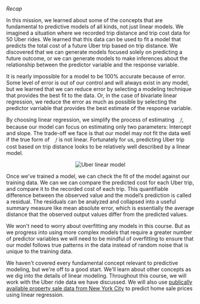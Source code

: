 <script src='https://cdnjs.cloudflare.com/ajax/libs/" "mathjax/2.7.3/latest.js?config=default'></script> 

<em>Recap</em>

<div><p>In this mission, we learned about some of the concepts that are fundamental to predictive models of all kinds, not just linear models. We imagined a situation where we recorded trip distance and trip cost data for 50 Uber rides. We learned that this data can be used to fit a model that predicts the total cost of a future Uber trip based on trip distance. We discovered that we can generate models focused solely on predicting a future outcome, or we can generate models to make inferences about the relationship between the predictor variable and the response variable. </p>
<p>It is nearly impossible for a model to be 100% accurate because of error. Some level of error is out of our control and will always exist in any model, but we learned that we can reduce error by selecting a modeling technique that provides the best fit to the data. Or, in the case of bivariate linear regression, we reduce the error as much as possible by selecting the predictor varriable that provides the best estimate of the response variable.</p>
<p>By choosing linear regression, we simplify the process of estimating <span class="MathJax_Preview" style="color: inherit; display: none;"></span><span class="MathJax_SVG" id="MathJax-Element-317-Frame" tabindex="0" style="font-size: 100%; display: inline-block; position: relative;" data-mathml="<math xmlns=&quot;http://www.w3.org/1998/Math/MathML&quot;><mi>f</mi></math>" role="presentation"><svg xmlns:xlink="http://www.w3.org/1999/xlink" width="1.279ex" height="2.461ex" viewBox="0 -779.8 550.5 1059.6" role="img" focusable="false" style="vertical-align: -0.65ex;" aria-hidden="true"><g stroke="currentColor" fill="currentColor" stroke-width="0" transform="matrix(1 0 0 -1 0 0)"><use xlink:href="#MJMATHI-66" x="0" y="0"></use></g></svg><span class="MJX_Assistive_MathML" role="presentation"><math xmlns="http://www.w3.org/1998/Math/MathML"><mi>f</mi></math></span></span><script type="math/tex" id="MathJax-Element-317">f</script>, because our model can focus on estimating only two parameters: Intercept and slope. The trade-off we face is that our model may not fit the data well if the true form of <span class="MathJax_Preview" style="color: inherit; display: none;"></span><span class="MathJax_SVG" id="MathJax-Element-318-Frame" tabindex="0" style="font-size: 100%; display: inline-block; position: relative;" data-mathml="<math xmlns=&quot;http://www.w3.org/1998/Math/MathML&quot;><mi>f</mi></math>" role="presentation"><svg xmlns:xlink="http://www.w3.org/1999/xlink" width="1.279ex" height="2.461ex" viewBox="0 -779.8 550.5 1059.6" role="img" focusable="false" style="vertical-align: -0.65ex;" aria-hidden="true"><g stroke="currentColor" fill="currentColor" stroke-width="0" transform="matrix(1 0 0 -1 0 0)"><use xlink:href="#MJMATHI-66" x="0" y="0"></use></g></svg><span class="MJX_Assistive_MathML" role="presentation"><math xmlns="http://www.w3.org/1998/Math/MathML"><mi>f</mi></math></span></span><script type="math/tex" id="MathJax-Element-318">f</script> is not linear. Fortunately for us, predicting Uber trip cost based on trip distance looks to be relatively well described by a linear model.</p>
<p></p><center><img alt="Uber linear model" src="https://dq-content.s3.amazonaws.com/454/uber_lm.png"></center><p></p>
<p>Once we've trained a model, we can check the fit of the model against our training data. We can we can compare the predicted cost for each Uber trip, and compare it to the recorded cost of each trip. This quantifiable difference between the observed value and the model’s prediction is called a residual. The residuals can be analyzed and collapsed into a useful summary measure like mean absolute error, which is essentially the average distance that the observed output values differ from the predicted values.</p>
<p>We won't need to worry about overfitting any models in this course. But as we progress into using more complex models that require a greater number of predictor variables we will need to be mindful of overfitting to ensure that our model follows true patterns in the data instead of random noise that is unique to the training data.</p>
<p>We haven't covered every fundamental concept relevant to predictive modeling, but we're off to a good start. We'll learn about other concepts as we dig into the details of linear modeling. Throughout this course, we will work with the Uber ride data we have discussed. We will also use <a target="_blank" href="https://www1.nyc.gov/site/finance/taxes/property-rolling-sales-data.page">publically available property sale data from New York City</a> to predict home sale prices using linear regression.</p></div>
